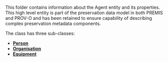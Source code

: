 This folder contains information about the Agent entity and its properties. This high level entity is part of the preservation data model in both PREMIS and PROV-O and has been retained to ensure capability of describing complex preservation metadata components.

The class has three sub-classes:

* **[Person](https://github.com/JiscRDSS/Metadata/blob/master/properties/Agent/Person/Person.md)**
* **[Organisation](https://github.com/JiscRDSS/Metadata/blob/master/properties/Agent/Organisation/organisation.md)**
* **[Equipment](https://github.com/JiscRDSS/Metadata/blob/master/properties/Agent/Equipment/equipment.md)**


